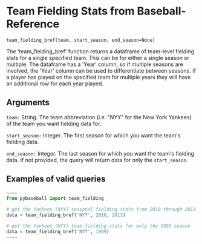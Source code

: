 # Team Fielding Stats from Baseball-Reference

`team_fielding_bref(team, start_season, end_season=None)`

The 'team_fielding_bref' function returns a dataframe of team-level fielding stats for a single specified team. This can be for either a single season or multiple. The dataframe has a 'Year' column, so if multiple seasons are involved, the 'Year' column can be used to differentiate between seasons. If a player has played on the specified team for multiple years they will have an additional row for each year played.

## Arguments
`team:` String. The team abbreviation (i.e. "NYY" for the New York Yankees) of the team you want fielding data for.

`start_season:` Integer. The first season for which you want the team's fielding data.

`end_season:` Integer. The last season for which you want the team's fielding data. If not provided, the query will return data for only the `start_season`.

## Examples of valid queries

```python
~~~~
from pybaseball import team_fielding

# get the Yankees (NYY) seasonal fielding stats from 2010 through 2013
data = team_fielding_bref('NYY', 2010, 2013)

# get the Yankees (NYY) team fielding stats for only the 1999 season
data = team_fielding_bref('NYY', 1999)
~~~~
```
